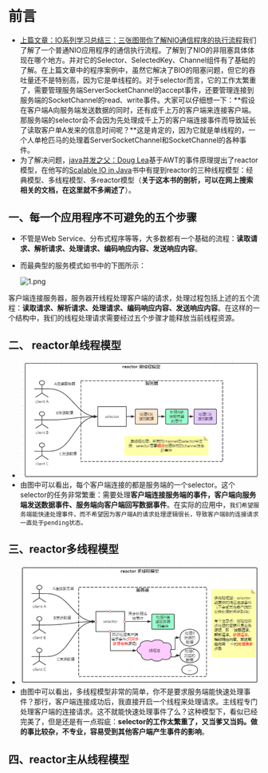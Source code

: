 # 前言

* [上篇文章：IO系列学习总结三：三张图带你了解NIO通信程序的执行流程](https://blog.csdn.net/avengerEug/article/details/114176734)我们了解了一个普通NIO应用程序的通信执行流程。了解到了NIO的非阻塞具体体现在哪个地方。并对它的Selector、SelectedKey、Channel组件有了基础的了解。在上篇文章中的程序案例中，虽然它解决了BIO的阻塞问题，但它的吞吐量还不是特别高，因为它是单线程的。对于selector而言，它的工作太繁重了，需要管理服务端ServerSocketChannel的accept事件，还要管理连接到服务端的SocketChannel的read、write事件。大家可以仔细想一下：**假设在客户端A向服务端发送数据的同时，还有成千上万的客户端来连接客户端。那服务端的selector会不会因为先处理成千上万的客户端连接事件而导致延长了读取客户单A发来的信息时间呢？**这是肯定的，因为它就是单线程的，一个人单枪匹马的处理着ServerSocketChannel和SocketChannel的各种事件。
* 为了解决问题，[java并发之父：Doug Lea](https://baike.baidu.com/item/Doug%20Lea/6319404?fr=aladdin)基于AWT的事件原理提出了reactor模型，在他写的[Scalable IO in Java](http://gee.cs.oswego.edu/dl/cpjslides/nio.pdf)书中有提到reactor的三种线程模型：经典模型、多线程模型、多reactor模型（**关于这本书的剖析，可以在网上搜索相关的文档，在这里就不多阐述了**）。

## 一、每一个应用程序不可避免的五个步骤

* 不管是Web Service、分布式程序等等，大多数都有一个基础的流程：**读取请求、解析请求、处理请求、编码响应内容、发送响应内容**。

* 而最典型的服务模式如书中的下图所示：

  ![1.png](11.png)

客户端连接服务器，服务器开线程处理客户端的请求，处理过程包括上述的五个流程：**读取请求、解析请求、处理请求、编码响应内容、发送响应内容**。在这样的一个结构中，我们的线程处理请求需要经过五个步骤才能释放当前线程资源。

## 二、 reactor单线程模型

* ![singleReactor.png](./singleReactor.png)
* 由图中可以看出，每个客户端连接的都是服务端的一个selector。这个selector的任务非常繁重：需要处理**客户端连接服务端的事件，客户端向服务端发送数据事件、服务端向客户端回写数据事件**。在实际的应用中，`我们希望服务端能快速处理事件，而不希望因为客户端A的请求处理逻辑很长，导致客户端B的连接请求一直处于pending状态。`

## 三、reactor多线程模型

* ![mulReactor.png](./mulReactor.png)
* 由图中可以看出，多线程模型非常的简单，你不是要求服务端能快速处理事件？那行，客户端连接成功后，我直接开启一个线程来处理请求。主线程专门处理客户端的连接请求。这不就能快速处理事件了么？这种模型下，看似已经完美了，但是还是有一点瑕疵：**selector的工作太繁重了，又当爹又当妈。做的事比较杂，不专业，容易受到其他客户端产生事件的影响**。

## 四、reactor主从线程模型
